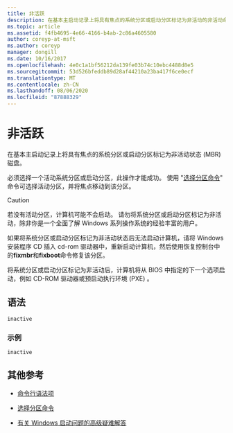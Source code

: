 ```yaml
---
title: 非活跃
description: 在基本主启动记录上将具有焦点的系统分区或启动分区标记为非活动的非活动命令的参考文章 (MBR) 磁盘。
ms.topic: article
ms.assetid: f4fb4695-4e66-4166-b4ab-2c86a4605580
author: coreyp-at-msft
ms.author: coreyp
manager: dongill
ms.date: 10/16/2017
ms.openlocfilehash: 4e0c1a1bf56212da139fe03b74c10ebc4488d8e5
ms.sourcegitcommit: 53d526bfeddb89d28af44210a23ba417f6ce0ecf
ms.translationtype: MT
ms.contentlocale: zh-CN
ms.lasthandoff: 08/06/2020
ms.locfileid: "87888329"
---
```

# <a name="inactive"></a>非活跃

在基本主启动记录上将具有焦点的系统分区或启动分区标记为非活动状态 (MBR) 磁盘。

必须选择一个活动系统分区或启动分区，此操作才能成功。 使用 "[选择分区命令](select-partition.md)" 命令可选择活动分区，并将焦点移动到该分区。

> [!CAUTION]
> 若没有活动分区，计算机可能不会启动。 请勿将系统分区或启动分区标记为非活动，除非你是一个全面了解 Windows 系列操作系统的经验丰富的用户。<p>如果将系统分区或启动分区标记为非活动状态后无法启动计算机，请将 Windows 安装程序 CD 插入 cd-rom 驱动器中，重新启动计算机，然后使用恢复控制台中的**fixmbr**和**fixboot**命令修复该分区。
>
> 将系统分区或启动分区标记为非活动后，计算机将从 BIOS 中指定的下一个选项启动，例如 CD-ROM 驱动器或预启动执行环境 (PXE) 。

## <a name="syntax"></a>语法

```
inactive
```

### <a name="examples"></a>示例

```
inactive
```

## <a name="additional-references"></a>其他参考

- [命令行语法项](command-line-syntax-key.md)

- [选择分区命令](select-partition.md)

- [有关 Windows 启动问题的高级疑难解答](/windows/client-management/advanced-troubleshooting-boot-problems)
